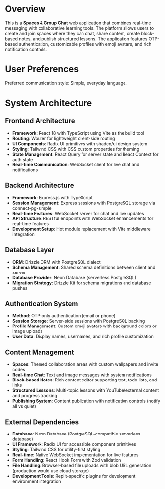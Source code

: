 # Overview

This is a **Spaces & Group Chat** web application that combines real-time messaging with collaborative learning tools. The platform allows users to create and join spaces where they can chat, share content, create block-based notes, and publish structured lessons. The application features OTP-based authentication, customizable profiles with emoji avatars, and rich notification controls.

# User Preferences

Preferred communication style: Simple, everyday language.

# System Architecture

## Frontend Architecture
- **Framework**: React 18 with TypeScript using Vite as the build tool
- **Routing**: Wouter for lightweight client-side routing
- **UI Components**: Radix UI primitives with shadcn/ui design system
- **Styling**: Tailwind CSS with CSS custom properties for theming
- **State Management**: React Query for server state and React Context for auth state
- **Real-time Communication**: WebSocket client for live chat and notifications

## Backend Architecture
- **Framework**: Express.js with TypeScript
- **Session Management**: Express sessions with PostgreSQL storage via connect-pg-simple
- **Real-time Features**: WebSocket server for chat and live updates
- **API Structure**: RESTful endpoints with WebSocket enhancements for real-time features
- **Development Setup**: Hot module replacement with Vite middleware integration

## Database Layer
- **ORM**: Drizzle ORM with PostgreSQL dialect
- **Schema Management**: Shared schema definitions between client and server
- **Database Provider**: Neon Database (serverless PostgreSQL)
- **Migration Strategy**: Drizzle Kit for schema migrations and database pushes

## Authentication System
- **Method**: OTP-only authentication (email or phone)
- **Session Storage**: Server-side sessions with PostgreSQL backing
- **Profile Management**: Custom emoji avatars with background colors or image uploads
- **User Data**: Display names, usernames, and rich profile customization

## Content Management
- **Spaces**: Themed collaboration areas with custom wallpapers and invite codes
- **Real-time Chat**: Text and image messages with system notifications
- **Block-based Notes**: Rich content editor supporting text, todo lists, and links
- **Structured Lessons**: Multi-topic lessons with YouTube/external content and progress tracking
- **Publishing System**: Content publication with notification controls (notify all vs quiet)

## External Dependencies

- **Database**: Neon Database (PostgreSQL-compatible serverless database)
- **UI Framework**: Radix UI for accessible component primitives
- **Styling**: Tailwind CSS for utility-first styling
- **Real-time**: Native WebSocket implementation for live features
- **Form Handling**: React Hook Form with Zod validation
- **File Handling**: Browser-based file uploads with blob URL generation (production would use cloud storage)
- **Development Tools**: Replit-specific plugins for development environment integration